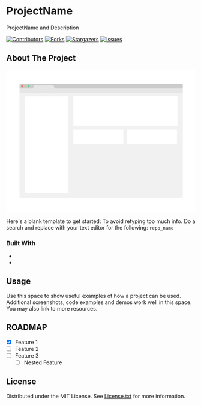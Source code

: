 # ProjectName

ProjectName and Description

<!-- PROJECT SHIELDS -->

[![Contributors][contributors-shield]][contributors-url]
[![Forks][forks-shield]][forks-url]
[![Stargazers][stars-shield]][stars-url]
[![Issues][issues-shield]][issues-url]

<!-- ABOUT THE PROJECT -->

## About The Project

![Product Name Screen Shot][product-screenshot]

Here's a blank template to get started: To avoid retyping too much info. Do a search and replace with your text editor for the following: `repo_name`

### Built With

- []()
- []()

<!-- USAGE EXAMPLES -->

## Usage

Use this space to show useful examples of how a project can be used. Additional screenshots, code examples and demos work well in this space. You may also link to more resources.

<!-- ROADMAP -->

## ROADMAP

- [x] Feature 1
- [ ] Feature 2
- [ ] Feature 3
  - [ ] Nested Feature

<!-- LICENSE -->

## License

Distributed under the MIT License. See [License.txt](readme/license.txt) for more information.

<!-- MARKDOWN LINKS & IMAGES -->

[contributors-shield]: https://img.shields.io/github/contributors/watercore1/repo_name.svg?style=flat-square
[contributors-url]: https://github.com/watercore1/repo_name/graphs/contributors
[forks-shield]: https://img.shields.io/github/forks/watercore1/repo_name.svg?style=flat-square
[forks-url]: https://github.com/watercore1/repo_name/network/members
[stars-shield]: https://img.shields.io/github/stars/watercore1/repo_name.svg?style=flat-square
[stars-url]: https://github.com/watercore1/repo_name/stargazers
[issues-shield]: https://img.shields.io/github/issues/watercore1/repo_name.svg?style=flat-square
[issues-url]: https://img.shields.io/github/issues/watercore1/repo_name.svg
[license-shield]: https://img.shields.io/github/license/watercore1/repo_name.svg?style=flat-square
[product-screenshot]: readme/screenshot.png
